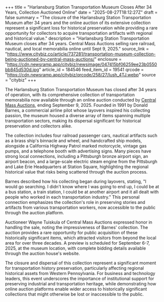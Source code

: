 +++
title = "Harlansburg Station Transportation Museum Closes After 34 Years, Collection Auctioned Online"
date = "2025-08-27T18:12:27Z"
draft = false
summary = "The closure of the Harlansburg Station Transportation Museum after 34 years and the online auction of its extensive collection represent a significant loss for historical preservation while providing a rare opportunity for collectors to acquire transportation artifacts with regional and historical value."
description = "Harlansburg Station Transportation Museum closes after 34 years. Central Mass Auctions selling rare railroad, nautical, and local memorabilia online until Sept 9, 2025."
source_link = "https://www.citybiz.co/article/737281/transportation-museum-collection-being-auctioned-by-central-mass-auctions/"
enclosure = "https://cdn.newsramp.app/citybiz/newsimage/047415bf06259ee23b0550bb845d530d.jpg"
article_id = 184546
feed_item_id = 19541
qrcode = "https://cdn.newsramp.app/citybiz/qrcode/258/27/lush_4TJ.webp"
source = "citybiz"
+++

<p>The Harlansburg Station Transportation Museum has closed after 34 years of operation, with its comprehensive collection of transportation memorabilia now available through an online auction conducted by <a href="https://centralmassauctions.com" rel="nofollow" target="_blank">Central Mass Auctions</a>, ending September 9, 2025. Founded in 1991 by Donald Barnes, a commercial airline pilot whose layovers inspired his collecting passion, the museum housed a diverse array of items spanning multiple transportation sectors, making its dispersal significant for historical preservation and collectors alike.</p><p>The collection includes four railroad passenger cars, nautical artifacts such as a brass ship's binnacle and wheel, and handcrafted ship models, alongside a California Highway Patrol marked motorcycle, vintage gas pumps, and a telephone booth with advertising signs. Many pieces have strong local connections, including a Pittsburgh bronze airport sign, an airport beacon, and a large-scale electric steam engine from the Pittsburgh and Lake Erie Headquarters at Station Square, highlighting the regional historical value that risks being scattered through the auction process.</p><p>Barnes described how his collecting began during layovers, stating, "I would go searching. I didn't know where I was going to end up, I could be at a bus station, a train station, I could be at another airport and it all dealt with people who worked in each transportation industry." This personal connection emphasizes the collection's role in preserving stories and artifacts from various transportation workers, now accessible to the public through the auction platform.</p><p>Auctioneer Wayne Tuiskula of Central Mass Auctions expressed honor in handling the sale, noting the impressiveness of Barnes' collection. The auction provides a rare opportunity for public acquisition of these historically significant items, which attracted visitors from beyond the local area for over three decades. A preview is scheduled for September 6-7, 2025, at the museum location, with complete bidding details available through the auction house's website.</p><p>The closure and dispersal of this collection represent a significant moment for transportation history preservation, particularly affecting regional historical assets from Western Pennsylvania. For business and technology leaders, this event underscores the importance of institutional support for preserving industrial and transportation heritage, while demonstrating how online auction platforms enable wider access to historically significant collections that might otherwise be lost or inaccessible to the public.</p>